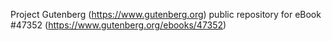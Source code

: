 Project Gutenberg (https://www.gutenberg.org) public repository for eBook #47352 (https://www.gutenberg.org/ebooks/47352)
